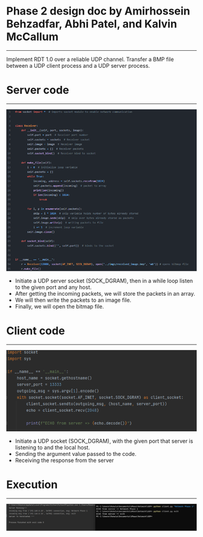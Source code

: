 # Phase 2 design doc by Amirhossein Behzadfar, Abhi Patel, and Kalvin McCallum
___
Implement RDT 1.0 over a reliable UDP channel. Transfer a BMP file between a UDP client process and a UDP server process. 

# Server code
___
![Alt text](imgs/Receiver_Phase2.png?raw=true "Optional Title")
* Initiate a UDP server socket (SOCK_DGRAM), then in a while loop listen to the given port and any host.
* After getting the incoming packets, we will store the packets in an array. 
* We will then write the packets to an image file.
* Finally, we will open the bitmap file.

# Client code
___
![Alt text](imgs/client_snap.png?raw=true "Optional Title")
* Initiate a UDP socket (SOCK_DGRAM), with the given port that server is listening to and the local host.
* Sending the argument value passed to the code. 
* Receiving the response from the server

# Execution
___
![Alt text](imgs/phase_1.png?raw=true "Optional Title")
